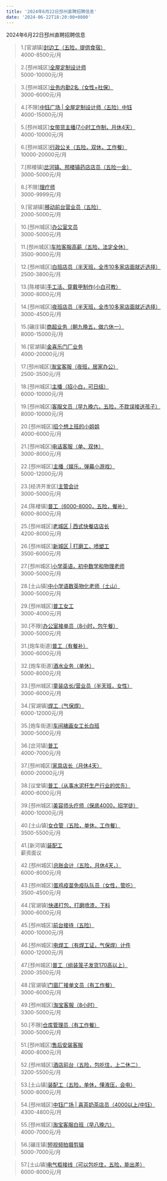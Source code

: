 ```yaml
---
title: '2024年6月22日邳州直聘招聘信息'
date: '2024-06-22T18:20:00+0800'
---
```

2024年6月22日邳州直聘招聘信息
<!--more-->
>1.[官湖镇][封边工（五险，提供食宿）](https://www.pizhouzhipin.com/job/29754)<br>
>4000-8500元/月

>2.[邳州城区][全屋定制设计师](https://www.pizhouzhipin.com/job/23462)<br>
>5000-10000元/月

>3.[邳州城区][业务内勤2名（女性+社保）](https://www.pizhouzhipin.com/job/36015)<br>
>3000-6000元/月

>4.[不限][中钰广场 | 全屋定制设计师（五险）中钰](https://www.pizhouzhipin.com/job/34343)<br>
>4000-15000元/月

>5.[邳州城区][女带货主播(7小时工作制，月休4天）](https://www.pizhouzhipin.com/job/33749)<br>
>4000-10000元/月

>6.[邳州城区][行政公关（五险，双休，工作餐）](https://www.pizhouzhipin.com/job/35314)<br>
>10000-20000元/月

>7.[邢楼镇][岔河镇、邢楼镇药店店员（五险一金）](https://www.pizhouzhipin.com/job/6820)<br>
>3000-5000元/月

>8.[不限][理疗师](https://www.pizhouzhipin.com/job/35984)<br>
>3000-9999元/月

>9.[官湖镇][移动前台营业员（五险）](https://www.pizhouzhipin.com/job/6509)<br>
>2000-5000元/月

>10.[邳州城区][办公室文员](https://www.pizhouzhipin.com/job/36005)<br>
>3000-5000元/月

>11.[邳州城区][车险客服高薪（五险，法定全休）](https://www.pizhouzhipin.com/job/30882)<br>
>3500-9000元/月

>12.[邳州城区][白班店员（半天班，全市10多家店面就近选择）](https://www.pizhouzhipin.com/job/26173)<br>
>2500-3800元/月

>13.[陈楼镇][手工活、穿戴甲制作(小白可教）](https://www.pizhouzhipin.com/job/34154)<br>
>3000-8000元/月

>14.[邳州城区][夜班店员（半天班，全市10多家店面就近选择）](https://www.pizhouzhipin.com/job/26174)<br>
>3000-4500元/月

>15.[碾庄镇][商超业务（朝九晚五，做六休一）](https://www.pizhouzhipin.com/job/35783)<br>
>8000-15000元/月

>16.[官湖镇][金喜乐门厂业务](https://www.pizhouzhipin.com/job/20187)<br>
>4000-20000元/月

>17.[邳州城区][淘宝客服（夜班，居家办公）](https://www.pizhouzhipin.com/job/36025)<br>
>2500-3500元/月

>18.[邳州城区][主播（招小白，可日结）](https://www.pizhouzhipin.com/job/34298)<br>
>6000-10000元/月

>19.[邳州城区][客服文员（早九晚六，五险，不耽误接送孩子）](https://www.pizhouzhipin.com/job/33925)<br>
>8000-10000元/月

>20.[邳州城区][招个想上班的小姐姐](https://www.pizhouzhipin.com/job/33135)<br>
>4000-6000元/月

>21.[邳州城区][电话客服（单、双休）](https://www.pizhouzhipin.com/job/36014)<br>
>3000-8000元/月

>22.[邳州城区][主播（娱乐，弹幕小游戏）](https://www.pizhouzhipin.com/job/35975)<br>
>5000-12000元/月

>23.[经济开发区][主管会计](https://www.pizhouzhipin.com/job/35998)<br>
>3000-5000元/月

>24.[陈楼镇][普工（6000-8000，五险，餐补）](https://www.pizhouzhipin.com/job/18502)<br>
>6000-8000元/月

>25.[邳州城区][老城区 | 西式快餐店店长](https://www.pizhouzhipin.com/job/34378)<br>
>4200-8000元/月

>26.[邳州城区][新城区 | 打磨工，喷塑工](https://www.pizhouzhipin.com/job/34824)<br>
>3500-6000元/月

>27.[邳州城区][小学英语，初中数学和物理老师](https://www.pizhouzhipin.com/job/36017)<br>
>3000-5000元/月

>28.[土山镇][中小学语数英物化老师（土山）](https://www.pizhouzhipin.com/job/36016)<br>
>3000-5000元/月

>29.[邳州城区][普工女工](https://www.pizhouzhipin.com/job/29367)<br>
>3000-4000元/月

>30.[不限][办公室接单员（8小时，包午餐）](https://www.pizhouzhipin.com/job/30669)<br>
>3000-5000元/月

>31.[炮车街道][普工（有餐补）](https://www.pizhouzhipin.com/job/35718)<br>
>3000-6000元/月

>32.[炮车街道][酒水业务（单休）](https://www.pizhouzhipin.com/job/35851)<br>
>5000-8000元/月

>33.[邳州城区][童装店长/营业员（半天班，女性）](https://www.pizhouzhipin.com/job/28890)<br>
>3000-6000元/月

>34.[官湖镇][焊工（气保焊）](https://www.pizhouzhipin.com/job/34510)<br>
>6000-12000元/月

>35.[炮车街道][车间裱画女工长白班](https://www.pizhouzhipin.com/job/27254)<br>
>3000-5000元/月

>36.[岔河镇][普工](https://www.pizhouzhipin.com/job/35913)<br>
>4000-7000元/月

>37.[邳州城区][家具店长（月休4天）](https://www.pizhouzhipin.com/job/17937)<br>
>6000-20000元/月

>38.[议堂镇][普工（从事水泥杆生产行业的优先）](https://www.pizhouzhipin.com/job/35985)<br>
>4000-6000元/月

>39.[邳州城区][美容师头疗师（保底4000，招学徒）](https://www.pizhouzhipin.com/job/28623)<br>
>4000-10000元/月

>40.[土山镇][女仓管（五险，单休，工作餐）](https://www.pizhouzhipin.com/job/35218)<br>
>3500-5500元/月

>41.[新河镇][装配工](https://www.pizhouzhipin.com/job/31436)<br>
>薪资面议

>42.[邳州城区][总账会计（五险，月休4天，）](https://www.pizhouzhipin.com/job/20568)<br>
>6000-8000元/月

>43.[邳州城区][蛋鸡疫苗免疫队队员（女性，管吃）](https://www.pizhouzhipin.com/job/31119)<br>
>3500-4500元/月

>44.[官湖镇][快递打包，打磨喷漆，下料](https://www.pizhouzhipin.com/job/34933)<br>
>3000-6000元/月

>45.[邳州城区][前台接待（五险）](https://www.pizhouzhipin.com/job/35052)<br>
>4000-10000元/月

>46.[邳州城区][电焊工（有焊工证，气保焊）计件](https://www.pizhouzhipin.com/job/30037)<br>
>6000-12000元/月

>47.[邳州城区][普工（组装笼子发货170高以上）](https://www.pizhouzhipin.com/job/35989)<br>
>2000-3500元/月

>48.[官湖镇][门窗厂接单文员（有工作餐）](https://www.pizhouzhipin.com/job/28778)<br>
>3000-6000元/月

>49.[邳州城区][淘宝客服（8小时）](https://www.pizhouzhipin.com/job/12674)<br>
>3300-5000元/月

>50.[不限][仓库管理员（有工作餐）](https://www.pizhouzhipin.com/job/28773)<br>
>3000-5000元/月

>51.[邳州城区][售后安装客服](https://www.pizhouzhipin.com/job/36013)<br>
>4000-8000元/月

>52.[邳州城区][酒店前台（五险，包吃住，上二休二）](https://www.pizhouzhipin.com/job/32856)<br>
>3200-5500元/月

>53.[土山镇][装配工（五险，单休，懂液压，会电）](https://www.pizhouzhipin.com/job/8310)<br>
>5000-8000元/月

>54.[邳州城区][中钰广场 | 喜茶奶茶店员（4000以上/中钰）](https://www.pizhouzhipin.com/job/30541)<br>
>4300-4800元/月

>55.[邳州城区][淘宝客服白班（早八晚六）](https://www.pizhouzhipin.com/job/27977)<br>
>4000-7000元/月

>56.[碾庄镇][短视频拍摄剪辑](https://www.pizhouzhipin.com/job/36009)<br>
>5000-7000元/月

>57.[土山镇][电气柜接线（可以包吃住，五险，能出差）](https://www.pizhouzhipin.com/job/15120)<br>
>6000-8000元/月

